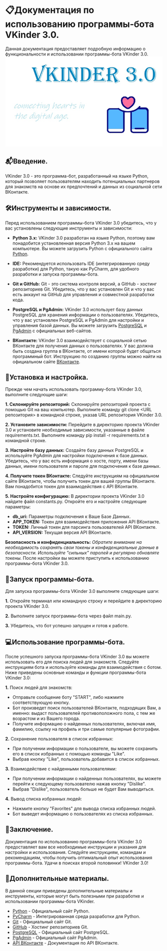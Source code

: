 # 📋Документация по использованию программы-бота VKinder 3.0.
Данная документация предоставляет подробную информацию о функциональности и использовании программы-бота VKinder 3.0.
![Logo_VKinder](https://github.com/IlyaDyakonov/VKinder_3.0/blob/main/Logo_VKinder.jpg)

## 📬Введение.
VKinder 3.0 - это программа-бот, разработанный на языке Python, который позволяет пользователям находить потенциальных партнеров для знакомств на основе их предпочтений и данных из социальной сети ВКонтакте.

## 🛠Инструменты и зависимости.
Перед использованием программы-бота VKinder 3.0 убедитесь, что у вас установлены следующие инструменты и зависимости:

* **Python 3.x:** VKinder 3.0 разработан на языке Python, поэтому вам понадобится установленная версия Python 3.x на вашем компьютере. Вы можете загрузить Python с официального сайта [Python](https://www.python.org).

* **IDE:** Рекомендуется использовать IDE (интегрированную среду разработки) для Python, такую как PyCharm, для удобного разработки и запуска программы-бота.

* **Git и GitHub:** Git - это система контроля версий, а GitHub - хостинг репозиториев Git. Убедитесь, что у вас установлен Git и что у вас есть аккаунт на GitHub для управления и совместной разработки кода.

* **PostgreSQL и PgAdmin:** VKinder 3.0 использует базу данных PostgreSQL для хранения информации о пользователях. Убедитесь, что у вас установлен PostgreSQL и PgAdmin для настройки и управления базой данных. Вы можете загрузить [PostgreSQL](https://www.postgresql.org) и [PgAdmin](https://www.pgadmin.org) с официальных веб-сайтов.

* ****ВКонтакте:**** VKinder 3.0 взаимодействует с социальной сетью ВКонтакте для получения данных о пользователях. У вас должна быть создана группа в ВКонтакте, от имени которой будет общаться программный бот. Инструкцию по созданию группы можно найти на официальном сайте [ВКонтакте](https://vk.com).

## 📲Установка и настройка.
Прежде чем начать использовать программу-бота VKinder 3.0, выполните следующие шаги:

**1. Склонируйте репозиторий:** Склонируйте репозиторий проекта с помощью Git на ваш компьютер. Выполните команду git clone <URL репозитория> в командной строке, указав URL репозитория VKinder 3.0.

**2. Установите зависимости:** Перейдите в директорию проекта VKinder 3.0 и установите необходимые зависимости, указанные в файле requirements.txt. Выполните команду pip install -r requirements.txt в командной строке.

**3. Настройте базу данных:** Создайте базу данных PostgreSQL и используйте PgAdmin для настройки подключения к базе данных. Убедитесь, что у вас есть информация о хосте, порту, имени базы данных, имени пользователя и пароле для подключения к базе данных.

**4. Получите токен ВКонтакте:** Следуйте инструкциям на официальном сайте ВКонтакте, чтобы получить токен для вашей группы ВКонтакте. Вам понадобится токен для взаимодействия с API ВКонтакте.

**5. Настройте конфигурацию:** В директории проекта VKinder 3.0 найдите файл constants.py. Откройте его и настройте следующие параметры:

* **db_uri:** Параметры подключения к Ваше Базе Данных.
* **APP_TOKEN:** Токен для взаимодействия приложения API ВКонтакте.
* **TOKEN:** Личный токен для парсинга пользователей API ВКонтакте.
* **API_VERSION:** Текущая версия API ВКонтакте.

**Безопасность и конфиденциальность:** _Обратите внимание на необходимость сохранять свои токены и конфиденциальные данные в безопасности. Используйте "сильных" паролей и регулярно обновляте токены._
После настройки вы можете приступить к использованию программы-бота VKinder 3.0.

## 🧩Запуск программы-бота.
Для запуска программы-бота VKinder 3.0 выполните следующие шаги:

**1.** Откройте терминал или командную строку и перейдите в директорию проекта VKinder 3.0.

**2.** Выполните запуск программы-бота через файл main.py.

**3.** Убедитесь, что бот успешно запущен и готов к работе.

## 💻Использование программы-бота.
После успешного запуска программы-бота VKinder 3.0 вы можете использовать его для поиска людей для знакомств. Следуйте инструкциям бота и используйте команды для взаимодействия с ботом. Ниже приведены основные команды и функции программы-бота VKinder 3.0:

**1.** Поиск людей для знакомств:
* Отправьте сообщение боту "START", либо нажмите соответствующую кнопку.
* Бот произведет поиск пользователей ВКонтакте, подходящих Вам, а именно: выдаст пользователей противоположного пола, с тем же возрастом и из Вашего города. 
* Получите информацию о найденных пользователях, включая имя, фамилию, ссылку на профиль и три самые популярные фотографии.

**2.** Сохранение пользователя в список избранных:
* При получении информации о пользователе, вы можете сохранить его в список избранных с помощью команды "Like".
* Выбрав кнопку "Like", пользователь добавится в список избранных.

**3.** Взаимодействие с найденными пользователями:
* При получении информации о найденных пользователях, вы можете перейти к следующему пользователю нажав кнопку "Dislike".
* Выбрав "Dislike", пользователь больше не будет Вам выводиться.

**4.** Вывод списка избранных людей:
* Нажмите кнопку "Favorites" для вывода списка избранных людей.
* Бот выведет информацию о пользователях из списка избранных.

## 📜Заключение.
Документация по использованию программы-бота VKinder 3.0 предоставляет вам все необходимые инструкции и указания для настройки и использования. Следуйте инструкциям, командам и рекомендациям, чтобы получить оптимальный опыт использования программы-бота. Удачи в поисках второй половинки! VKinder 3.0!

## 🧰Дополнительные материалы.
В данной секции приведены дополнительные материалы и инструменты, которые могут быть полезными при разработке и использовании программы-бота VKinder.

* [Python](https://www.python.org) - Официальный сайт Python.
* [PyCharm](https://www.jetbrains.com/pycharm/) - Интегрированная среда разработки для Python.
* [Git](https://git-scm.com) - Официальный сайт Git.
* [GitHub](https://github.com) - Хостинг репозиториев Git.
* [PostgreSQL](https://www.postgresql.org) - Официальный сайт PostgreSQL.
* [PgAdmin](https://www.pgadmin.org) - Официальный сайт PgAdmin.
* [API ВКонтакте](https://vk.com/dev/manuals) - Документация по API ВКонтакте.
